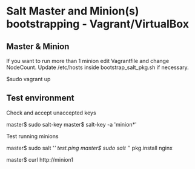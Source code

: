 # Salt Master and Minion(s) bootstrapping - Vagrant/VirtualBox

## Master & Minion

If you want to run more than 1 minion edit Vagrantfile and change NodeCount. Update /etc/hosts inside bootstrap_salt_pkg.sh if necessary.

$sudo vagrant up


## Test environment

Check and accept unaccepted keys

master$ sudo salt-key
master$ salt-key -a 'minion*'

Test running minions

master$ sudo salt '*' test.ping
master$ sudo salt '*' pkg.install nginx

master$ curl http://minion1
